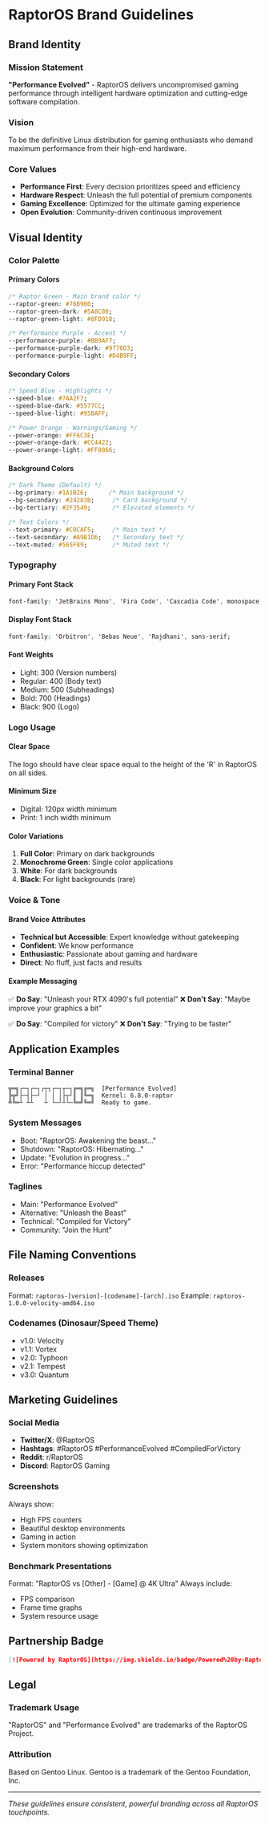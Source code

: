 # RaptorOS Brand Guidelines

## Brand Identity

### Mission Statement
**"Performance Evolved"** - RaptorOS delivers uncompromised gaming performance through intelligent hardware optimization and cutting-edge software compilation.

### Vision
To be the definitive Linux distribution for gaming enthusiasts who demand maximum performance from their high-end hardware.

### Core Values
- **Performance First**: Every decision prioritizes speed and efficiency
- **Hardware Respect**: Unleash the full potential of premium components
- **Gaming Excellence**: Optimized for the ultimate gaming experience
- **Open Evolution**: Community-driven continuous improvement

## Visual Identity

### Color Palette

#### Primary Colors
```css
/* Raptor Green - Main brand color */
--raptor-green: #76B900;
--raptor-green-dark: #5A8C00;
--raptor-green-light: #8FD918;

/* Performance Purple - Accent */
--performance-purple: #BB9AF7;
--performance-purple-dark: #9776D3;
--performance-purple-light: #D4B9FF;
```

#### Secondary Colors
```css
/* Speed Blue - Highlights */
--speed-blue: #7AA2F7;
--speed-blue-dark: #5577CC;
--speed-blue-light: #95BAFF;

/* Power Orange - Warnings/Gaming */
--power-orange: #FF6C3E;
--power-orange-dark: #CC4422;
--power-orange-light: #FF8866;
```

#### Background Colors
```css
/* Dark Theme (Default) */
--bg-primary: #1A1B26;      /* Main background */
--bg-secondary: #24283B;     /* Card background */
--bg-tertiary: #2F3549;      /* Elevated elements */

/* Text Colors */
--text-primary: #C0CAF5;     /* Main text */
--text-secondary: #A9B1D6;   /* Secondary text */
--text-muted: #565F89;       /* Muted text */
```

### Typography

#### Primary Font Stack
```css
font-family: 'JetBrains Mono', 'Fira Code', 'Cascadia Code', monospace;
```

#### Display Font Stack
```css
font-family: 'Orbitron', 'Bebas Neue', 'Rajdhani', sans-serif;
```

#### Font Weights
- Light: 300 (Version numbers)
- Regular: 400 (Body text)
- Medium: 500 (Subheadings)
- Bold: 700 (Headings)
- Black: 900 (Logo)

### Logo Usage

#### Clear Space
The logo should have clear space equal to the height of the 'R' in RaptorOS on all sides.

#### Minimum Size
- Digital: 120px width minimum
- Print: 1 inch width minimum

#### Color Variations
1. **Full Color**: Primary on dark backgrounds
2. **Monochrome Green**: Single color applications
3. **White**: For dark backgrounds
4. **Black**: For light backgrounds (rare)

### Voice & Tone

#### Brand Voice Attributes
- **Technical but Accessible**: Expert knowledge without gatekeeping
- **Confident**: We know performance
- **Enthusiastic**: Passionate about gaming and hardware
- **Direct**: No fluff, just facts and results

#### Example Messaging
✅ **Do Say**: "Unleash your RTX 4090's full potential"
❌ **Don't Say**: "Maybe improve your graphics a bit"

✅ **Do Say**: "Compiled for victory"
❌ **Don't Say**: "Trying to be faster"

## Application Examples

### Terminal Banner
```
╦═╗┌─┐┌─┐┌┬┐┌─┐┬─┐╔═╗╔═╗  [Performance Evolved]
╠╦╝├─┤├─┘ │ │ │├┬┘║ ║╚═╗  Kernel: 6.8.0-raptor
╩╚═┴ ┴┴   ┴ └─┘┴└─╚═╝╚═╝  Ready to game.
```

### System Messages
- Boot: "RaptorOS: Awakening the beast..."
- Shutdown: "RaptorOS: Hibernating..."
- Update: "Evolution in progress..."
- Error: "Performance hiccup detected"

### Taglines
- Main: "Performance Evolved"
- Alternative: "Unleash the Beast"
- Technical: "Compiled for Victory"
- Community: "Join the Hunt"

## File Naming Conventions

### Releases
Format: `raptoros-[version]-[codename]-[arch].iso`
Example: `raptoros-1.0.0-velocity-amd64.iso`

### Codenames (Dinosaur/Speed Theme)
- v1.0: Velocity
- v1.1: Vortex
- v2.0: Typhoon
- v2.1: Tempest
- v3.0: Quantum

## Marketing Guidelines

### Social Media
- **Twitter/X**: @RaptorOS
- **Hashtags**: #RaptorOS #PerformanceEvolved #CompiledForVictory
- **Reddit**: r/RaptorOS
- **Discord**: RaptorOS Gaming

### Screenshots
Always show:
- High FPS counters
- Beautiful desktop environments
- Gaming in action
- System monitors showing optimization

### Benchmark Presentations
Format: "RaptorOS vs [Other] - [Game] @ 4K Ultra"
Always include:
- FPS comparison
- Frame time graphs
- System resource usage

## Partnership Badge

```markdown
[![Powered by RaptorOS](https://img.shields.io/badge/Powered%20by-RaptorOS-76B900?style=for-the-badge&logo=linux)](https://raptoros.org)
```

## Legal

### Trademark Usage
"RaptorOS" and "Performance Evolved" are trademarks of the RaptorOS Project.

### Attribution
Based on Gentoo Linux. Gentoo is a trademark of the Gentoo Foundation, Inc.

---

*These guidelines ensure consistent, powerful branding across all RaptorOS touchpoints.*